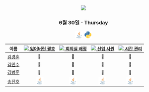 <div align="center">
  <h3><img src="https://images.velog.io/images/kyle/post/b43968c8-412e-4bad-9e02-805bd14d5445/what-is-an-algorithm.png" height="300"/></h3>

  ### <center>**6월 30일 - Thursday**</center>
  <!--Java-->
  <img src="https://raw.githubusercontent.com/vscode-icons/vscode-icons/master/icons/file_type_jar.svg" height="25"/>
  <!--Python-->
  <img src="https://raw.githubusercontent.com/vscode-icons/vscode-icons/master/icons/file_type_python.svg" height="25"/>

  <!--문제를 풀었으면 위의 아이콘을 복사해서 붙여넣기-->
  <!--링크 삽입할 때 Forked Repo(개인 저장소)가 아닌 Remote Repo(원본 저장소) 주소를 붙여넣을 것-->
  |이름|[<img src="https://d2gd6pc034wcta.cloudfront.net/tier/9.svg" height="12"> 잃어버린 괄호](https://www.acmicpc.net/problem/1541)|[<img src="https://d2gd6pc034wcta.cloudfront.net/tier/10.svg" height="12"> 회의실 배정](https://www.acmicpc.net/problem/1931)|[<img src="https://d2gd6pc034wcta.cloudfront.net/tier/10.svg" height="12"> 신입 사원](https://www.acmicpc.net/problem/1946)|[<img src="https://d2gd6pc034wcta.cloudfront.net/tier/10.svg" height="12"> 시간 관리](https://www.acmicpc.net/problem/1263)|
  |:---:|:---:|:---:|:---:|:---:|
  |[김경훈](https://github.com/khoon-git)|🧠|🧠|🧠|🧠|
  |[김민수](https://github.com/Minsu9130)|🧠|🧠|🧠|🧠|
  |[김병훈](https://github.com/hunibottle)|🧠|🧠|🧠|🧠|
  |[송진호](https://github.com/sth4881)|[<img src="https://raw.githubusercontent.com/vscode-icons/vscode-icons/master/icons/file_type_jar.svg" height="25"/>](./BOJ1541_JH.md)|[<img src="https://raw.githubusercontent.com/vscode-icons/vscode-icons/master/icons/file_type_jar.svg" height="25"/>](./BOJ1931_JH.md)|[<img src="https://raw.githubusercontent.com/vscode-icons/vscode-icons/master/icons/file_type_jar.svg" height="25"/>](./BOJ1946_JH.md)|[<img src="https://raw.githubusercontent.com/vscode-icons/vscode-icons/master/icons/file_type_jar.svg" height="25"/>](./BOJ1263_JH.md)|
</div>
